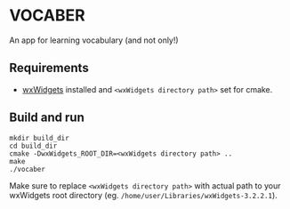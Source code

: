 # VOCABER
An app for learning vocabulary (and not only!)


## Requirements
- [wxWidgets](https://www.wxwidgets.org/) installed and `<wxWidgets directory path>` set for cmake.

## Build and run
```shell
mkdir build_dir
cd build_dir
cmake -DwxWidgets_ROOT_DIR=<wxWidgets directory path> ..
make
./vocaber
```
Make sure to replace `<wxWidgets directory path>` with actual path to your wxWidgets root directory (eg. `/home/user/Libraries/wxWidgets-3.2.2.1`).
